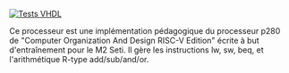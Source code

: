 [![Tests VHDL](https://github.com/arnaud-feldmann/riscv_patterson_vhdl/actions/workflows/makefile.yml/badge.svg)](https://github.com/arnaud-feldmann/riscv_patterson_vhdl/actions/workflows/makefile.yml)
    
Ce processeur est une implémentation pédagogique du processeur p280 de "Computer Organization And Design RISC-V Edition" écrite à but d'entraînement pour le M2 Seti. Il gère les instructions lw, sw, beq, et l'arithmétique R-type add/sub/and/or.

